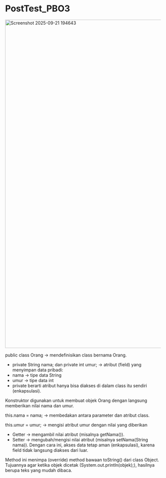 # PostTest_PBO3

<img width="1547" height="1063" alt="Screenshot 2025-09-21 194643" src="https://github.com/user-attachments/assets/7efad68b-8cfd-465c-a6f7-34275e711b3d" />

public class Orang → mendefinisikan class bernama Orang.
- private String nama; dan private int umur; → atribut (field) yang menyimpan data pribadi:
- nama → tipe data String
- umur → tipe data int
- private berarti atribut hanya bisa diakses di dalam class itu sendiri (enkapsulasi).

Konstruktor digunakan untuk membuat objek Orang dengan langsung memberikan nilai nama dan umur.

this.nama = nama; → membedakan antara parameter dan atribut class.

this.umur = umur; → mengisi atribut umur dengan nilai yang diberikan

- Getter → mengambil nilai atribut (misalnya getNama()).
- Setter → mengubah/mengisi nilai atribut (misalnya setNama(String nama)).
Dengan cara ini, akses data tetap aman (enkapsulasi), karena field tidak langsung diakses dari luar.

Method ini menimpa (override) method bawaan toString() dari class Object. Tujuannya agar ketika objek dicetak (System.out.println(objek);), hasilnya berupa teks yang mudah dibaca.
